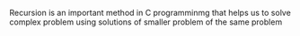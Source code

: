 Recursion is an important method in C programminmg that helps us to solve complex problem using solutions of smaller problem of the same problem
